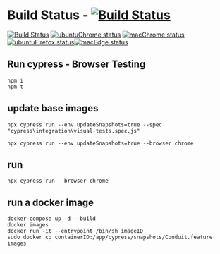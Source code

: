 # Build Status - [![Build Status](https://github.com/johnmorrisQADeveloper/cypress_cucumber/workflows/main/badge.svg)](https://github.com/johnmorrisQADeveloper/cypress_cucumber/actions)


[![Build Status](https://github.com/johnmorrisQADeveloper/cypress_cucumber/workflows/main/badge.svg?branch=master)](.github/workflows/main.yml) [![ubuntuChrome status](https://github.com/johnmorrisQADeveloper/cypress_cucumber/workflows/ubuntuChrome/badge.svg?branch=master)](.github/workflows/ubuntuChrome.yml)
[![macChrome status](https://github.com/johnmorrisQADeveloper/cypress_cucumber/workflows/macChrome/badge.svg?branch=master)](.github/workflows/macChrome.yml)[![ubuntuFirefox status](https://github.com/johnmorrisQADeveloper/cypress_cucumber/workflows/ubuntuFirefox/badge.svg?branch=master)](.github/workflows/ubuntuFirefox.yml)[![macEdge status](https://github.com/johnmorrisQADeveloper/cypress_cucumber/workflows/macEdge/badge.svg?branch=master)](.github/workflows/macEdge.yml)

## Run cypress - Browser Testing
```
npm i
npm t
```

## update base images
```
npx cypress run --env updateSnapshots=true --spec "cypress\integration\visual-tests.spec.js"

npx cypress run --env updateSnapshots=true --browser chrome 
```


## run
```
npx cypress run --browser chrome
```

## run a docker image
```
docker-compose up -d --build
docker images
docker run -it --entrypoint /bin/sh imageID
sudo docker cp containerID:/app/cypress/snapshots/Conduit.feature images

```


